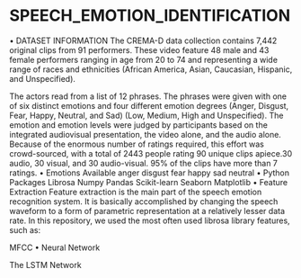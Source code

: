 # SPEECH_EMOTION_IDENTIFICATION
•	DATASET INFORMATION
The CREMA-D data collection contains 7,442 original clips from 91 performers. These video feature 48 male and 43 female performers ranging in age from 20 to 74 and representing a wide range of races and ethnicities (African America, Asian, Caucasian, Hispanic, and Unspecified).

The actors read from a list of 12 phrases. The phrases were given with one of six distinct emotions and four different emotion degrees (Anger, Disgust, Fear, Happy, Neutral, and Sad) (Low, Medium, High and Unspecified).
The emotion and emotion levels were judged by participants based on the integrated audiovisual presentation, the video alone, and the audio alone. Because of the enormous number of ratings required, this effort was crowd-sourced, with a total of 2443 people rating 90 unique clips apiece.30 audio, 30 visual, and 30 audio-visual. 95% of the clips have more than 7 ratings.
•	Emotions Available
              anger
	            disgust
           	  fear
	            happy
        	    sad
            	neutral
•	Python Packages
                           Librosa
                          Numpy
                          Pandas
                          Scikit-learn
                         Seaborn
                         Matplotlib
•	Feature Extraction
Feature extraction is the main part of the speech emotion recognition system. It is basically accomplished by changing the speech waveform to a form of parametric representation at a relatively lesser data rate.
In this repository, we used the most often used librosa library features, such as:

MFCC
•	Neural Network 

The LSTM Network

